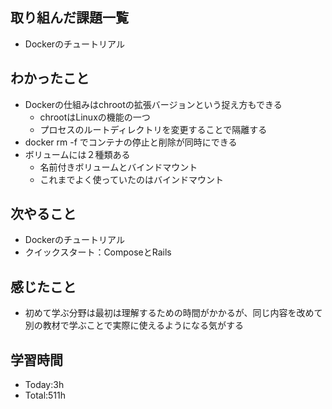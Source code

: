 ## 取り組んだ課題一覧
- Dockerのチュートリアル
## わかったこと
- Dockerの仕組みはchrootの拡張バージョンという捉え方もできる
    - chrootはLinuxの機能の一つ
    - プロセスのルートディレクトリを変更することで隔離する
- docker rm -f でコンテナの停止と削除が同時にできる
- ボリュームには２種類ある
    - 名前付きボリュームとバインドマウント
    - これまでよく使っていたのはバインドマウント
## 次やること
- Dockerのチュートリアル
- クイックスタート：ComposeとRails
## 感じたこと
- 初めて学ぶ分野は最初は理解するための時間がかかるが、同じ内容を改めて別の教材で学ぶことで実際に使えるようになる気がする
## 学習時間
- Today:3h
- Total:511h
